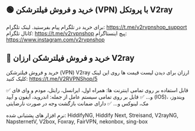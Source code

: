 ## 🟢 خرید و فروش فیلترشکن (VPN) با پروتکل V2ray
برای خرید در تلگرام پیام بفرستید. لینک تلگرام: https://t.me/v2rvpnshop_support
کانال تلگرام: https://t.me/v2rvpnshop
پیچ اینستاگرام: https://www.instagram.com/v2rvpnshop

## 🔵 خرید و فروش فیلترشکن ارزان V2ray
خرید و فروش فیلترشکن (VPN) V2ray ارزان
برای دیدن لیست قیمت ها روی این لینک کلیک کنید: https://t.me/V2RVPNShop/5

✅ قابل استفاده بر روی تمامی اینترنت ها: همراه اول، ایرانسل، رایتل، مودم و وای فای و...
✅ قابل بر روی تمامی سیستم عامل از جمله: اندروید، آیفون و آیپد (IOS)، ویندوز، مک، لینوکس و...
✅ دارای ضمانت بازگشت وجه در صورت نارضایتی

نرم افزار های پشتبانی شده:
HiddifyNG, Hiddify Next, Streisand, V2rayNG, NapsternetV, V2box, Foxray, FairVPN, nekonbox, sing-box
